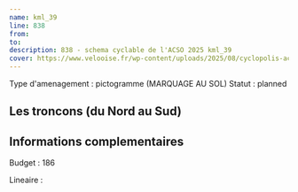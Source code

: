 ```yaml
---
name: kml_39 
line: 838
from: 
to:  
description: 838 - schema cyclable de l'ACSO 2025 kml_39 
cover: https://www.velooise.fr/wp-content/uploads/2025/08/cyclopolis-acso-838.jpg
---
```

Type d'amenagement : pictogramme (MARQUAGE AU SOL)
Statut : planned
## Les troncons (du Nord au Sud)

## Informations complementaires

Budget  : 186 

Lineaire :

